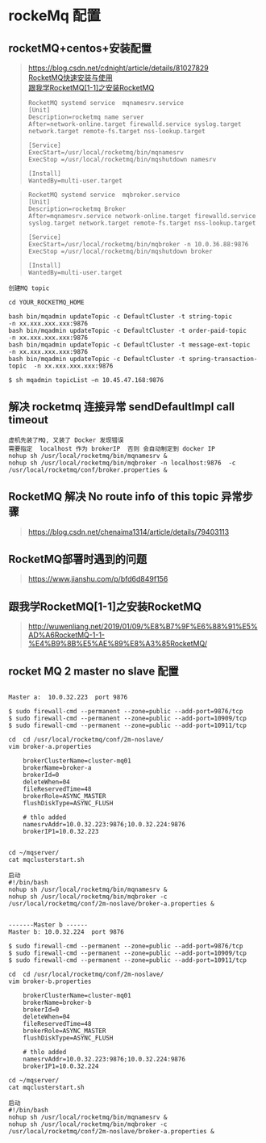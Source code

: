 # rockeMq 配置

## rocketMQ+centos+安装配置
><https://blog.csdn.net/cdnight/article/details/81027829>   
>[RocketMQ快速安装与使用](https://blog.csdn.net/u010391342/article/details/82150062)  
>[跟我学RocketMQ[1-1]之安装RocketMQ](http://wuwenliang.net/2019/01/09/%E8%B7%9F%E6%88%91%E5%AD%A6RocketMQ-1-1-%E4%B9%8B%E5%AE%89%E8%A3%85RocketMQ/)
> ````
> RocketMQ systemd service  mqnamesrv.service
> [Unit]
> Description=rocketmq name server
> After=network-online.target firewalld.service syslog.target network.target remote-fs.target nss-lookup.target
> 
> [Service]
> ExecStart=/usr/local/rocketmq/bin/mqnamesrv
> ExecStop =/usr/local/rocketmq/bin/mqshutdown namesrv
> 
> [Install]
> WantedBy=multi-user.target
>
> ````

> ````
> RocketMQ systemd service  mqbroker.service    
> [Unit]    
> Description=rocketmq Broker   
> After=mqnamesrv.service network-online.target firewalld.service syslog.target network.target remote-fs.target nss-lookup.target
> 
> [Service]     
> ExecStart=/usr/local/rocketmq/bin/mqbroker -n 10.0.36.88:9876     
> ExecStop =/usr/local/rocketmq/bin/mqshutdown broker       
> 
> [Install]     
> WantedBy=multi-user.target
>
> ````

```
创建MQ topic

cd YOUR_ROCKETMQ_HOME

bash bin/mqadmin updateTopic -c DefaultCluster -t string-topic              -n xx.xxx.xxx.xxx:9876
bash bin/mqadmin updateTopic -c DefaultCluster -t order-paid-topic          -n xx.xxx.xxx.xxx:9876
bash bin/mqadmin updateTopic -c DefaultCluster -t message-ext-topic         -n xx.xxx.xxx.xxx:9876
bash bin/mqadmin updateTopic -c DefaultCluster -t spring-transaction-topic  -n xx.xxx.xxx.xxx:9876

$ sh mqadmin topicList –n 10.45.47.168:9876
```

## 解决 rocketmq 连接异常 sendDefaultImpl call timeout
```text
虚机先装了MQ, 又装了 Docker 发现错误
需要指定  localhost 作为 brokerIP  否则 会自动制定到 docker IP
nohup sh /usr/local/rocketmq/bin/mqnamesrv &
nohup sh /usr/local/rocketmq/bin/mqbroker -n localhost:9876  -c /usr/local/rocketmq/conf/broker.properties &
```
## RocketMQ 解决 No route info of this topic 异常步骤
><https://blog.csdn.net/chenaima1314/article/details/79403113>

## RocketMQ部署时遇到的问题
><https://www.jianshu.com/p/bfd6d849f156>

## 跟我学RocketMQ[1-1]之安装RocketMQ
><http://wuwenliang.net/2019/01/09/%E8%B7%9F%E6%88%91%E5%AD%A6RocketMQ-1-1-%E4%B9%8B%E5%AE%89%E8%A3%85RocketMQ/>

## rocket MQ  2 master no slave 配置
```text

Master a:  10.0.32.223  port 9876

$ sudo firewall-cmd --permanent --zone=public --add-port=9876/tcp
$ sudo firewall-cmd --permanent --zone=public --add-port=10909/tcp
$ sudo firewall-cmd --permanent --zone=public --add-port=10911/tcp

cd  cd /usr/local/rocketmq/conf/2m-noslave/
vim broker-a.properties

    brokerClusterName=cluster-mq01
    brokerName=broker-a
    brokerId=0
    deleteWhen=04
    fileReservedTime=48
    brokerRole=ASYNC_MASTER
    flushDiskType=ASYNC_FLUSH

    # thlo added
    namesrvAddr=10.0.32.223:9876;10.0.32.224:9876
    brokerIP1=10.0.32.223


cd ~/mqserver/
cat mqclusterstart.sh

启动 
#!/bin/bash
nohup sh /usr/local/rocketmq/bin/mqnamesrv &
nohup sh /usr/local/rocketmq/bin/mqbroker -c /usr/local/rocketmq/conf/2m-noslave/broker-a.properties &


-------Master b ------
Master b: 10.0.32.224  port 9876

$ sudo firewall-cmd --permanent --zone=public --add-port=9876/tcp
$ sudo firewall-cmd --permanent --zone=public --add-port=10909/tcp
$ sudo firewall-cmd --permanent --zone=public --add-port=10911/tcp

cd  cd /usr/local/rocketmq/conf/2m-noslave/
vim broker-b.properties

    brokerClusterName=cluster-mq01
    brokerName=broker-b
    brokerId=0
    deleteWhen=04
    fileReservedTime=48
    brokerRole=ASYNC_MASTER
    flushDiskType=ASYNC_FLUSH

    # thlo added
    namesrvAddr=10.0.32.223:9876;10.0.32.224:9876
    brokerIP1=10.0.32.224

cd ~/mqserver/
cat mqclusterstart.sh

启动 
#!/bin/bash
nohup sh /usr/local/rocketmq/bin/mqnamesrv &
nohup sh /usr/local/rocketmq/bin/mqbroker -c /usr/local/rocketmq/conf/2m-noslave/broker-a.properties &
```
